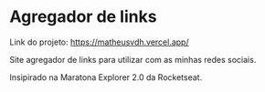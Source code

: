 # Agregador de links

Link do projeto: https://matheusvdh.vercel.app/


Site agregador de links para utilizar com as minhas redes sociais.


Insipirado na Maratona Explorer 2.0 da Rocketseat.
